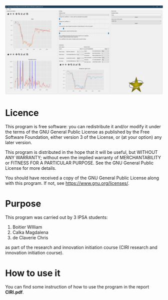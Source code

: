 ![GitHub Logo](/software/img/screenshot.jpg)
# Licence
This program is free software: you can redistribute it and/or modify
it under the terms of the GNU General Public License as published by
the Free Software Foundation, either version 3 of the License, or
(at your option) any later version.

This program is distributed in the hope that it will be useful,
but WITHOUT ANY WARRANTY; without even the implied warranty of
MERCHANTABILITY or FITNESS FOR A PARTICULAR PURPOSE.  See the
GNU General Public License for more details.

You should have received a copy of the GNU General Public License
along with this program.  If not, see <https://www.gnu.org/licenses/>.

# Purpose
This program was carried out by 3 IPSA students:
1. Boitier WIlliam
1. Calka Magdalena 
1. de Claverie Chris

as part of the research and innovation initiation course (CIRI research and innovation initiation course).

# How to use it
You can find some instruction of how to use the program in the report **CIRI.pdf**.
